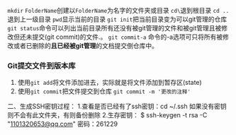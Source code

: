 `mkdir` `FolderName`创建以`FolderName`为名字的文件夹或目录
`cd\`退到根目录
`cd ..`退到上一级目录
`pwd`显示当前的目录
`git init`把当前目录变为可以git管理的仓库
`git status`命令可以列出当前目录所有还没有被git管理的文件和被git管理且被修改但还未提交(git commit)的文件.。
`git commit-a` 命令的-a选项可只将所有被修改或者已删除的**且已经被git管理**的文档提交倒仓库中。
### Git提交文件到版本库
1. 使用`git add`将文件添加进去，实际就是将文件添加到暂存区(state)
2. 使用`git commit`把文件提交到仓库	`git commit -m '更改的注释'`



二、生成SSH密钥过程：
1.查看是否已经有了ssh密钥：cd ~/.ssh
如果没有密钥则不会有此文件夹，有则备份删除
2.生存密钥：
$ ssh-keygen -t rsa -C "1101320653@qq.com"
密码：261229


